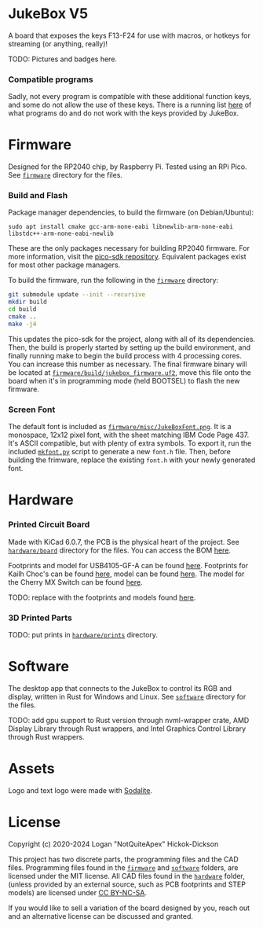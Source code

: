 # JukeBox V5
A board that exposes the keys F13-F24 for use with macros, or hotkeys for streaming (or anything, really)!

TODO: Pictures and badges here.

### Compatible programs
Sadly, not every program is compatible with these additional function keys, and some do not allow the use of these keys. There is a running list [here](docs/program-compatibility.md) of what programs do and do not work with the keys provided by JukeBox.

# Firmware
Designed for the RP2040 chip, by Raspberry Pi. Tested using an RPi Pico. See [`firmware`](firmware/) directory for the files.

### Build and Flash
Package manager dependencies, to build the firmware (on Debian/Ubuntu):
```
sudo apt install cmake gcc-arm-none-eabi libnewlib-arm-none-eabi libstdc++-arm-none-eabi-newlib
```
These are the only packages necessary for building RP2040 firmware. For more information, visit the [pico-sdk repository](https://github.com/raspberrypi/pico-sdk#quick-start-your-own-project). Equivalent packages exist for most other package managers.

To build the firmware, run the following in the [`firmware`](firmware/) directory:
```bash
git submodule update --init --recursive
mkdir build
cd build
cmake ..
make -j4
```
This updates the pico-sdk for the project, along with all of its dependencies. Then, the build is properly started by setting up the build environment, and finally running make to begin the build process with 4 processing cores. You can increase this number as necessary. The final firmware binary will be located at [`firmware/build/jukebox_firmware.uf2`](firmware/build/jukebox_firmware.uf2), move this file onto the board when it's in programming mode (held BOOTSEL) to flash the new firmware.

### Screen Font
The default font is included as [`firmware/misc/JukeBoxFont.png`](firmware/misc/JukeBoxFont.png). It is a monospace, 12x12 pixel font, with the sheet matching IBM Code Page 437. It's ASCII compatible, but with plenty of extra symbols. To export it, run the included [`mkfont.py`](firmware/misc/mkfont.py) script to generate a new `font.h` file. Then, before building the frimware, replace the existing `font.h` with your newly generated font.

# Hardware

### Printed Circuit Board
Made with KiCad 6.0.7, the PCB is the physical heart of the project. See [`hardware/board`](hardware/board/) directory for the files. You can access the BOM [here](https://www.digikey.com/en/mylists/list/QC5ACPN0J3).

Footprints and model for USB4105-GF-A can be found [here](https://www.digikey.com/en/products/detail/gct/usb4105-gf-a/11198441). Footprints for Kailh Choc's can be found [here](https://github.com/daprice/keyswitches.pretty), model can be found [here](https://grabcad.com/library/kailh-low-profile-mechanical-keyboard-switch-1). The model for the Cherry MX Switch can be found [here](https://github.com/ConstantinoSchillebeeckx/cherry-mx-switch).

TODO: replace with the footprints and models found [here](https://github.com/kiswitch/kiswitch).

### 3D Printed Parts
TODO: put prints in [`hardware/prints`](hardware/prints/) directory.

# Software
The desktop app that connects to the JukeBox to control its RGB and display, written in Rust for Windows and Linux. See [`software`](software/) directory for the files.

TODO: add gpu support to Rust version through nvml-wrapper crate, AMD Display Library through Rust wrappers, and Intel Graphics Control Library through Rust wrappers.

# Assets
Logo and text logo were made with [Sodalite](https://github.com/illteteka/Sodalite).

# License
Copyright (c) 2020-2024 Logan "NotQuiteApex" Hickok-Dickson

This project has two discrete parts, the programming files and the CAD files. Programming files found in the [`firmware`](firmware/) and [`software`](software/) folders, are licensed under the MIT license. All CAD files found in the [`hardware`](software/) folder, (unless provided by an external source, such as PCB footprints and STEP models) are licensed under [CC BY-NC-SA](https://creativecommons.org/licenses/by-nc-sa/4.0/).

If you would like to sell a variation of the board designed by you, reach out and an alternative license can be discussed and granted.
